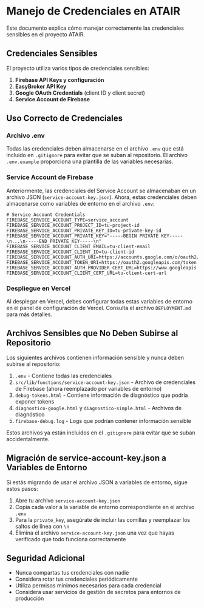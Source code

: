 # Manejo de Credenciales en ATAIR

Este documento explica cómo manejar correctamente las credenciales sensibles en el proyecto ATAIR.

## Credenciales Sensibles

El proyecto utiliza varios tipos de credenciales sensibles:

1. **Firebase API Keys y configuración**
2. **EasyBroker API Key**
3. **Google OAuth Credentials** (client ID y client secret)
4. **Service Account de Firebase**

## Uso Correcto de Credenciales

### Archivo .env

Todas las credenciales deben almacenarse en el archivo `.env` que está incluido en `.gitignore` para evitar que se suban al repositorio. El archivo `.env.example` proporciona una plantilla de las variables necesarias.

### Service Account de Firebase

Anteriormente, las credenciales del Service Account se almacenaban en un archivo JSON (`service-account-key.json`). Ahora, estas credenciales deben almacenarse como variables de entorno en el archivo `.env`:

```
# Service Account Credentials
FIREBASE_SERVICE_ACCOUNT_TYPE=service_account
FIREBASE_SERVICE_ACCOUNT_PROJECT_ID=tu-project-id
FIREBASE_SERVICE_ACCOUNT_PRIVATE_KEY_ID=tu-private-key-id
FIREBASE_SERVICE_ACCOUNT_PRIVATE_KEY="-----BEGIN PRIVATE KEY-----\n...\n-----END PRIVATE KEY-----\n"
FIREBASE_SERVICE_ACCOUNT_CLIENT_EMAIL=tu-client-email
FIREBASE_SERVICE_ACCOUNT_CLIENT_ID=tu-client-id
FIREBASE_SERVICE_ACCOUNT_AUTH_URI=https://accounts.google.com/o/oauth2/auth
FIREBASE_SERVICE_ACCOUNT_TOKEN_URI=https://oauth2.googleapis.com/token
FIREBASE_SERVICE_ACCOUNT_AUTH_PROVIDER_CERT_URL=https://www.googleapis.com/oauth2/v1/certs
FIREBASE_SERVICE_ACCOUNT_CLIENT_CERT_URL=tu-client-cert-url
```

### Despliegue en Vercel

Al desplegar en Vercel, debes configurar todas estas variables de entorno en el panel de configuración de Vercel. Consulta el archivo `DEPLOYMENT.md` para más detalles.

## Archivos Sensibles que No Deben Subirse al Repositorio

Los siguientes archivos contienen información sensible y nunca deben subirse al repositorio:

1. `.env` - Contiene todas las credenciales
2. `src/lib/functions/service-account-key.json` - Archivo de credenciales de Firebase (ahora reemplazado por variables de entorno)
3. `debug-tokens.html` - Contiene información de diagnóstico que podría exponer tokens
4. `diagnostico-google.html` y `diagnostico-simple.html` - Archivos de diagnóstico
5. `firebase-debug.log` - Logs que podrían contener información sensible

Estos archivos ya están incluidos en el `.gitignore` para evitar que se suban accidentalmente.

## Migración de service-account-key.json a Variables de Entorno

Si estás migrando de usar el archivo JSON a variables de entorno, sigue estos pasos:

1. Abre tu archivo `service-account-key.json`
2. Copia cada valor a la variable de entorno correspondiente en el archivo `.env`
3. Para la `private_key`, asegúrate de incluir las comillas y reemplazar los saltos de línea con `\n`
4. Elimina el archivo `service-account-key.json` una vez que hayas verificado que todo funciona correctamente

## Seguridad Adicional

- Nunca compartas tus credenciales con nadie
- Considera rotar tus credenciales periódicamente
- Utiliza permisos mínimos necesarios para cada credencial
- Considera usar servicios de gestión de secretos para entornos de producción
